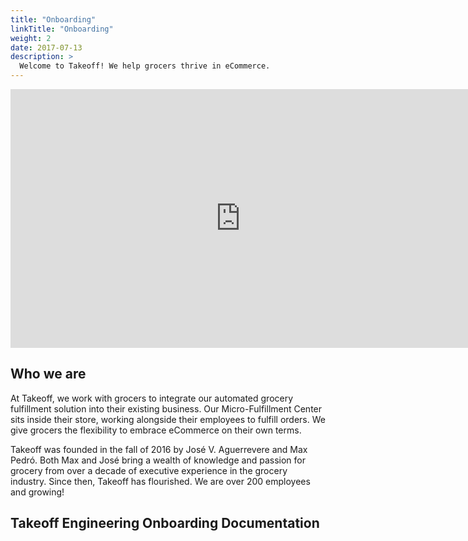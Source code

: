 ```yaml
---
title: "Onboarding"
linkTitle: "Onboarding"
weight: 2
date: 2017-07-13
description: >
  Welcome to Takeoff! We help grocers thrive in eCommerce.
---
```

<center> <iframe width="736" height="414" src="https://www.youtube.com/embed/wcr6Ma1zJ80" title="YouTube video player" frameborder="0" allow="accelerometer; autoplay; clipboard-write; encrypted-media; gyroscope; picture-in-picture" allowfullscreen></iframe></center>

## Who we are

At Takeoff, we work with grocers to integrate our automated grocery fulfillment solution into their existing business. Our Micro-Fulfillment Center sits inside their store, working alongside their employees to fulfill orders. We give grocers the flexibility to embrace eCommerce on their own terms.

Takeoff was founded in the fall of 2016 by José V. Aguerrevere and Max Pedró. Both Max and José bring a wealth of knowledge and passion for grocery from over a decade of executive experience in the grocery industry.  Since then, Takeoff has flourished.  We are over 200 employees and growing!

## Takeoff Engineering Onboarding Documentation